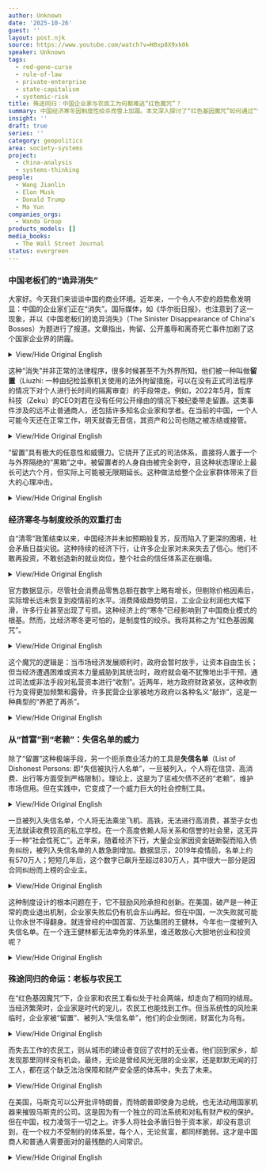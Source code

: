 ```yaml
---
author: Unknown
date: '2025-10-26'
guest: ''
layout: post.njk
source: https://www.youtube.com/watch?v=H0xp8X9xk0k
speaker: Unknown
tags:
  - red-gene-curse
  - rule-of-law
  - private-enterprise
  - state-capitalism
  - systemic-risk
title: 殊途同归：中国企业家与农民工为何都难逃“红色魔咒”？
summary: 中国经济寒冬因制度性绞杀而雪上加霜。本文深入探讨了“红色基因魔咒”如何通过“留置”和“失信名单”等工具，系统性地侵蚀私营企业家的安全感，导致从首富到普通商人都可能随时“被消失”。文章通过对比中美两国的商业环境，揭示了在中国缺乏真正法治保障的体系下，无论是资本巨头还是底层劳工，最终都将面临相似的困境，陷入一种殊途同归的宿命。
insight: ''
draft: true
series: ''
category: geopolitics
area: society-systems
project:
  - china-analysis
  - systems-thinking
people:
  - Wang Jianlin
  - Elon Musk
  - Donald Trump
  - Ma Yun
companies_orgs:
  - Wanda Group
products_models: []
media_books:
  - The Wall Street Journal
status: evergreen
---
```

### 中国老板们的“诡异消失”

大家好。今天我们来谈谈中国的商业环境。近年来，一个令人不安的趋势愈发明显：中国的企业家们正在“消失”。国际媒体，如《华尔街日报》，也注意到了这一现象，并以《中国老板们的诡异消失》（The Sinister Disappearance of China's Bosses）为题进行了报道。文章指出，拘留、公开羞辱和离奇死亡事件加剧了这个国家企业界的阴霾。

<details>
<summary>View/Hide Original English</summary>
<p class="english-text">Everyone, today I'm talking about the business environment in China. In recent years, a disturbing trend has become increasingly apparent: China's entrepreneurs are "disappearing." The international media, such as The Wall Street Journal, has also taken notice, reporting on it with the headline, "The Sinister Disappearance of China's Bosses." The article points out that detentions, public shaming, and suicides are intensifying the country's corporate gloom.</p>
</details>

这种“消失”并非正常的法律程序，很多时候甚至不为外界所知。他们被一种叫做**留置**（Liuzhi: 一种由纪检监察机关使用的法外拘留措施，可以在没有正式司法程序的情况下对个人进行长时间的隔离审查）的手段带走。例如，2022年5月，哲库科技（Zeku）的CEO刘君在没有任何公开缘由的情况下被纪委带走留置。这类事件涉及的远不止普通商人，还包括许多知名企业家和学者。在当前的中国，一个人可能今天还在正常工作，明天就杳无音信，其资产和公司也随之被冻结或接管。

<details>
<summary>View/Hide Original English</summary>
<p class="english-text">This "disappearance" is not part of a normal legal process; often, it happens without the public's knowledge. They are taken away through a measure called "liuzhi," a form of extra-legal detention used by disciplinary commissions. For instance, in May 2022, Zeku CEO Liu Jun was taken away and placed under liuzhi by the Commission for Discipline Inspection without any public reason. Such incidents involve not only ordinary business people but also many well-known entrepreneurs and academics. In today's China, a person can be working normally one day and vanish the next, with their assets and company frozen or taken over.</p>
</details>

“留置”具有极大的任意性和威慑力。它绕开了正式的司法体系，直接将人置于一个与外界隔绝的“黑箱”之中。被留置者的人身自由被完全剥夺，且这种状态理论上最长可达六个月，但实际上可能被无限期延长。这种做法给整个企业家群体带来了巨大的心理冲击。

<details>
<summary>View/Hide Original English</summary>
<p class="english-text">"Liuzhi" carries a strong sense of arbitrariness and deterrence. It bypasses the formal judicial system, placing individuals directly into a "black box" isolated from the outside world. The personal freedom of the detained is completely stripped away. While theoretically this can last for a maximum of six months, in reality, it can be extended indefinitely. This practice has caused a significant psychological shock to the entire entrepreneurial class.</p>
</details>

### 经济寒冬与制度绞杀的双重打击

自“清零”政策结束以来，中国经济并未如预期般复苏，反而陷入了更深的困境，社会矛盾日益尖锐。这种持续的经济下行，让许多企业家对未来失去了信心。他们不敢再投资，不敢创造新的就业岗位，整个社会的信任体系正在崩塌。

<details>
<summary>View/Hide Original English</summary>
<p class="english-text">Since the end of the zero-COVID policy, China's economy has not recovered as expected. Instead, it has fallen into a deeper predicament, with social conflicts becoming increasingly sharp. This prolonged economic downturn has caused many entrepreneurs to lose confidence in the future. They are hesitant to invest or create new jobs, and the entire social fabric of trust is collapsing.</p>
</details>

官方数据显示，尽管社会消费品零售总额在数字上略有增长，但剔除价格因素后，实际增长远未恢复到疫情前的水平。消费降级趋势明显，工业企业利润也大幅下滑，许多行业甚至出现了亏损。这种经济上的“寒冬”已经影响到了中国商业模式的根基。然而，比经济寒冬更可怕的，是制度性的绞杀。我将其称之为“红色基因魔咒”。

<details>
<summary>View/Hide Original English</summary>
<p class="english-text">Official data shows that while total retail sales of social consumer goods have seen a slight numerical increase, after factoring out price effects, the actual growth is far from returning to pre-pandemic levels. The trend of consumption downgrading is evident, and industrial profits have also declined sharply, with many sectors even operating at a loss. This economic "winter" has already impacted the foundation of China's business model. However, what is more terrifying than the economic winter is the systemic strangulation, which I call the "red-gene curse."</p>
</details>

这个魔咒的逻辑是：当市场经济发展顺利时，政府会暂时放手，让资本自由生长；但当经济遭遇困难或资本力量威胁到其统治时，政府就会毫不犹豫地出手干预，通过司法或非法手段对私营资本进行“收割”。近两年，地方政府财政紧张，这种收割行为变得更加频繁和露骨。许多民营企业家被地方政府以各种名义“敲诈”，这是一种典型的“养肥了再杀”。

<details>
<summary>View/Hide Original English</summary>
<p class="english-text">The logic of this curse is as follows: when the market economy is developing smoothly, the government temporarily loosens its grip, allowing capital to grow freely. But when the economy encounters difficulties or the power of capital is perceived as a threat to its rule, the government will intervene without hesitation, "harvesting" private capital through judicial or extra-legal means. In the last two years, as local governments face fiscal strain, this harvesting has become more frequent and blatant. Many private entrepreneurs are "extorted" by local governments under various pretexts, a classic case of "fattening the pig for the slaughter."</p>
</details>

### 从“首富”到“老赖”：失信名单的威力

除了“留置”这种极端手段，另一个扼杀商业活力的工具是**失信名单**（List of Dishonest Persons: 即“失信被执行人名单”，一旦被列入，个人将在信贷、高消费、出行等方面受到严格限制）。理论上，这是为了惩戒欠债不还的“老赖”，维护市场信用。但在实践中，它变成了一个威力巨大的社会控制工具。

<details>
<summary>View/Hide Original English</summary>
<p class="english-text">Besides the extreme measure of "liuzhi," another tool that stifles business vitality is the "List of Dishonest Persons." In theory, this list is meant to punish debtors who fail to repay their debts and to uphold market credit. In practice, however, it has become a powerful tool for social control.</p>
</details>

一旦被列入失信名单，个人将无法乘坐飞机、高铁，无法进行高消费，甚至子女也无法就读收费较高的私立学校。在一个高度依赖人际关系和信誉的社会里，这无异于一种“社会性死亡”。近年来，随着经济下行，大量企业家因资金链断裂而陷入债务纠纷，被列入失信名单的人数急剧增加。数据显示，2019年疫情前，名单上约有570万人；短短几年后，这个数字已飙升至超过830万人，其中很大一部分是因合同纠纷而上榜的企业主。

<details>
<summary>View/Hide Original English</summary>
<p class="english-text">Once on this list, an individual is barred from taking flights or high-speed trains, cannot engage in high-level consumption, and their children may even be prevented from attending expensive private schools. In a society that heavily relies on personal relationships and reputation, this is tantamount to "social death." In recent years, with the economic downturn, a large number of entrepreneurs have been caught in debt disputes due to broken capital chains, leading to a sharp increase in the number of people on the list. Data shows that before the pandemic in 2019, there were about 5.7 million people on the list; just a few years later, this number has soared to over 8.3 million, a significant portion of whom are business owners listed due to contract disputes.</p>
</details>

这种制度设计的根本问题在于，它不鼓励风险承担和创新。在美国，破产是一种正常的商业退出机制，企业家失败后仍有机会东山再起。但在中国，一次失败就可能让你永世不得翻身。就连曾经的中国首富、万达集团的王健林，今年也一度被列入失信名单。在一个连王健林都无法幸免的体系里，谁还敢放心大胆地创业和投资呢？

<details>
<summary>View/Hide Original English</summary>
<p class="english-text">The fundamental problem with this system design is that it discourages risk-taking and innovation. In the United States, bankruptcy is a normal exit mechanism for businesses, allowing entrepreneurs to start over even after failure. But in China, a single failure can mean you never get a second chance. Even Wang Jianlin of Wanda Group, once China's richest man, was briefly placed on the list this year. In a system where not even Wang Jianlin is safe, who would dare to start a business and invest with confidence?</p>
</details>

### 殊途同归的命运：老板与农民工

在“红色基因魔咒”下，企业家和农民工看似处于社会两端，却走向了相同的结局。当经济繁荣时，企业家是时代的宠儿，农民工也能找到工作。但当系统性的风险来临时，企业家被“留置”、被列入“失信名单”，他们的企业倒闭，财富化为乌有。

<details>
<summary>View/Hide Original English</summary>
<p class="english-text">Under the "red-gene curse," entrepreneurs and migrant workers, though seemingly at opposite ends of the social spectrum, are heading towards the same fate. When the economy booms, entrepreneurs are the darlings of the era, and migrant workers can find jobs. But when systemic risks materialize, entrepreneurs are put under "liuzhi" or placed on the "dishonesty list," their companies collapse, and their wealth evaporates.</p>
</details>

而失去工作的农民工，则从城市的建设者变回了农村的无业者。他们回到家乡，却发现那里同样没有机会。最终，无论是曾经风光无限的企业家，还是默默无闻的打工人，都在这个缺乏法治保障和财产安全感的体系中，失去了未来。

<details>
<summary>View/Hide Original English</summary>
<p class="english-text">The migrant workers who lose their jobs revert from being city builders to being unemployed in the countryside. They return to their hometowns only to find no opportunities there either. In the end, whether it's the once-glamorous entrepreneur or the anonymous worker, both lose their future in a system that lacks the rule of law and security for private property.</p>
</details>

在美国，马斯克可以公开批评特朗普，而特朗普即使身为总统，也无法动用国家机器来摧毁马斯克的公司。这是因为有一个独立的司法系统和对私有财产权的保护。但在中国，权力凌驾于一切之上。许多人将社会矛盾归咎于资本家，却没有意识到，在一个权力不受制约的体系里，每个人，无论贫富，都同样脆弱。这才是中国商人和普通人需要面对的最残酷的人间常识。

<details>
<summary>View/Hide Original English</summary>
<p class="english-text">In the United States, Elon Musk can openly criticize Donald Trump, and even as president, Trump cannot use the state apparatus to destroy Musk's company. This is because there is an independent judicial system and protection for private property rights. But in China, power overrides everything. Many people blame capitalists for social conflicts, failing to realize that in a system where power is unchecked, everyone, rich or poor, is equally vulnerable. This is the harshest reality that Chinese business people and ordinary citizens must face.</p>
</details>